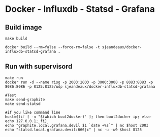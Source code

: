 # Docker - Influxdb - Statsd - Grafana

## Build image

```shell
make build

docker build --rm=false --force-rm=false -t sjeandeaux/docker-influxdb-statsd-grafana .
```

## Run with supervisord

```shell
make run
docker run -d --name risg -p 2003:2003 -p 3000:3000 -p 8083:8083 -p 8086:8086 -p 8125:8125/udp sjeandeaux/docker-influxdb-statsd-grafana

#Test
make send-graphite
make send-statsd

#if you like command line
host=$(if [ -n "$(which boot2docker)" ]; then boot2docker ip; else echo 127.0.0.1; fi)
echo "graphite.local.grafana.devil $1 `date +%s`" | nc $host 2003
echo "statsd.local.grafana.devil:666|c" | nc -u -w0 $host 8125

```
